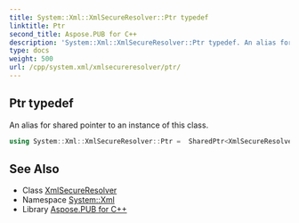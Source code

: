 ```yaml
---
title: System::Xml::XmlSecureResolver::Ptr typedef
linktitle: Ptr
second_title: Aspose.PUB for C++
description: 'System::Xml::XmlSecureResolver::Ptr typedef. An alias for shared pointer to an instance of this class in C++.'
type: docs
weight: 500
url: /cpp/system.xml/xmlsecureresolver/ptr/
---
```

## Ptr typedef


An alias for shared pointer to an instance of this class.

```cpp
using System::Xml::XmlSecureResolver::Ptr =  SharedPtr<XmlSecureResolver>
```

## See Also

* Class [XmlSecureResolver](../)
* Namespace [System::Xml](../../)
* Library [Aspose.PUB for C++](../../../)
